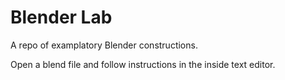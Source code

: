 Blender Lab
===========
A repo of examplatory Blender constructions.

Open a blend file and follow instructions in the inside text editor.
